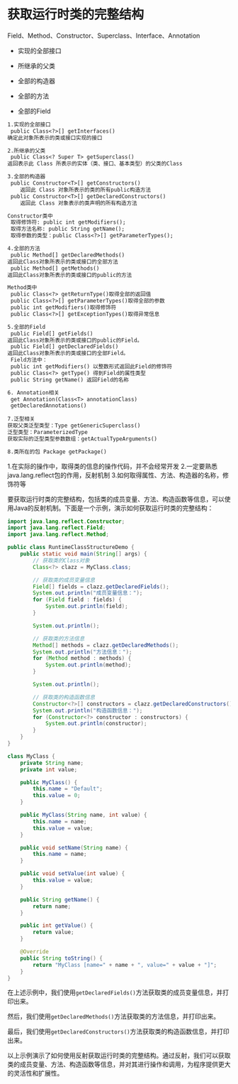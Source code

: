 # 获取运行时类的完整结构

Field、Method、Constructor、Superclass、Interface、Annotation

- 实现的全部接口

- 所继承的父类

- 全部的构造器

- 全部的方法

- 全部的Field

```txt
1.实现的全部接口
 public Class<?>[] getInterfaces()
确定此对象所表示的类或接口实现的接口

2.所继承的父类
 public Class<? Super T> getSuperclass()
返回表示此 Class 所表示的实体（类、接口、基本类型）的父类的Class

3.全部的构造器
 public Constructor<T>[] getConstructors()
    返回此 Class 对象所表示的类的所有public构造方法
 public Constructor<T>[] getDeclaredConstructors()
    返回此 Class 对象表示的类声明的所有构造方法

Constructor类中
 取得修饰符: public int getModifiers();
 取得方法名称: public String getName();
 取得参数的类型：public Class<?>[] getParameterTypes();

4.全部的方法
 public Method[] getDeclaredMethods()
返回此Class对象所表示的类或接口的全部方法
 public Method[] getMethods()
返回此Class对象所表示的类或接口的public的方法

Method类中
 public Class<?> getReturnType()取得全部的返回值
 public Class<?>[] getParameterTypes()取得全部的参数
 public int getModifiers()取得修饰符
 public Class<?>[] getExceptionTypes()取得异常信息

5.全部的Field
 public Field[] getFields()
返回此Class对象所表示的类或接口的public的Field。
 public Field[] getDeclaredFields()
返回此Class对象所表示的类或接口的全部Field。
 Field方法中：
 public int getModifiers() 以整数形式返回此Field的修饰符
 public Class<?> getType() 得到Field的属性类型
 public String getName() 返回Field的名称

6. Annotation相关
 get Annotation(Class<T> annotationClass)
 getDeclaredAnnotations()
 
7.泛型相关
获取父类泛型类型：Type getGenericSuperclass()
泛型类型：ParameterizedType
获取实际的泛型类型参数数组：getActualTypeArguments()

8.类所在的包 Package getPackage()
```

1.在实际的操作中，取得类的信息的操作代码，并不会经常开发
2.一定要熟悉java.lang.reflect包的作用，反射机制
3.如何取得属性、方法、构造器的名称，修饰符等

要获取运行时类的完整结构，包括类的成员变量、方法、构造函数等信息，可以使用Java的反射机制。下面是一个示例，演示如何获取运行时类的完整结构：

```java
import java.lang.reflect.Constructor;
import java.lang.reflect.Field;
import java.lang.reflect.Method;

public class RuntimeClassStructureDemo {
    public static void main(String[] args) {
        // 获取类的Class对象
        Class<?> clazz = MyClass.class;

        // 获取类的成员变量信息
        Field[] fields = clazz.getDeclaredFields();
        System.out.println("成员变量信息：");
        for (Field field : fields) {
            System.out.println(field);
        }

        System.out.println();

        // 获取类的方法信息
        Method[] methods = clazz.getDeclaredMethods();
        System.out.println("方法信息：");
        for (Method method : methods) {
            System.out.println(method);
        }

        System.out.println();

        // 获取类的构造函数信息
        Constructor<?>[] constructors = clazz.getDeclaredConstructors();
        System.out.println("构造函数信息：");
        for (Constructor<?> constructor : constructors) {
            System.out.println(constructor);
        }
    }
}

class MyClass {
    private String name;
    private int value;

    public MyClass() {
        this.name = "Default";
        this.value = 0;
    }

    public MyClass(String name, int value) {
        this.name = name;
        this.value = value;
    }

    public void setName(String name) {
        this.name = name;
    }

    public void setValue(int value) {
        this.value = value;
    }

    public String getName() {
        return name;
    }

    public int getValue() {
        return value;
    }

    @Override
    public String toString() {
        return "MyClass [name=" + name + ", value=" + value + "]";
    }
}
```

在上述示例中，我们使用`getDeclaredFields()`方法获取类的成员变量信息，并打印出来。

然后，我们使用`getDeclaredMethods()`方法获取类的方法信息，并打印出来。

最后，我们使用`getDeclaredConstructors()`方法获取类的构造函数信息，并打印出来。

以上示例演示了如何使用反射获取运行时类的完整结构。通过反射，我们可以获取类的成员变量、方法、构造函数等信息，并对其进行操作和调用，为程序提供更大的灵活性和扩展性。
